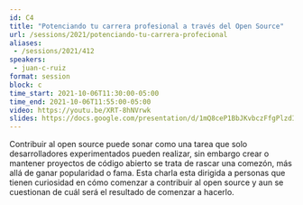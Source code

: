 ```yaml
---
id: C4
title: "Potenciando tu carrera profesional a través del Open Source"
url: /sessions/2021/potenciando-tu-carrera-profecional
aliases:
 - /sessions/2021/412
speakers:
 - juan-c-ruiz
format: session
block: c
time_start: 2021-10-06T11:30:00-05:00
time_end: 2021-10-06T11:55:00-05:00
video: https://youtu.be/XRT-8hNVrwk
slides: https://docs.google.com/presentation/d/1mQ8ceP1BbJKvbczFfgPlzdIFB0Yb_SD35VS6OLRjZbU/edit#slide=id.ge2df2a6b57_0_0
---
```


Contribuir al open source puede sonar como una tarea que solo desarrolladores experimentados pueden realizar, sin embargo crear o mantener proyectos de código abierto se trata de rascar una comezón, más allá de ganar popularidad o fama. Esta charla esta dirigida a personas que tienen curiosidad en cómo comenzar a contribuir al open source y aun se cuestionan de cuál será el resultado de comenzar a hacerlo.
